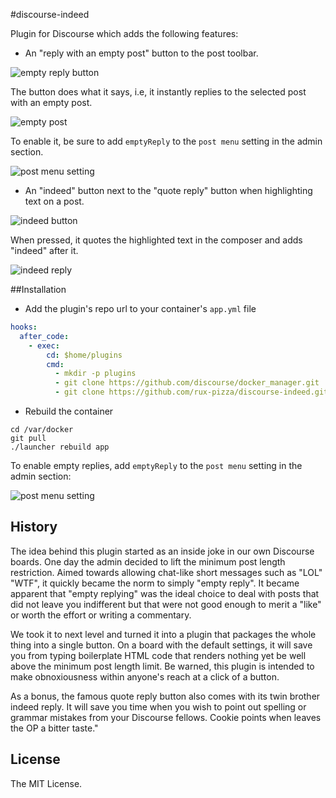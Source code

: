 #discourse-indeed

Plugin for Discourse which adds the following features:

 - An "reply with an empty post" button to the post toolbar.

![empty reply button](https://discourse.rux-pizza.com/uploads/default/2810/ce8022d5166ccafc.png)

The button does what it says, i.e, it instantly replies to the selected post with an empty post.

![empty post](https://discourse.rux-pizza.com/uploads/default/2816/b9350ec96438ea50.png)

To enable it, be sure to add `emptyReply` to the `post menu` setting in the admin section.

![post menu setting](https://discourse.rux-pizza.com/uploads/default/2814/4166d17a1f7dda65.png)

- An "indeed" button next to the "quote reply" button when highlighting text on a post.

![indeed button](https://discourse.rux-pizza.com/uploads/default/2811/0ece16579f8106b2.png)

When pressed, it quotes the highlighted text in the composer and adds "indeed" after it.

![indeed reply](https://discourse.rux-pizza.com/uploads/default/2812/dcea13dce9c6fde0.png)

##Installation

* Add the plugin's repo url to your container's `app.yml` file

```yml
hooks:
  after_code:
    - exec:
        cd: $home/plugins
        cmd:
          - mkdir -p plugins
          - git clone https://github.com/discourse/docker_manager.git
          - git clone https://github.com/rux-pizza/discourse-indeed.git
```

* Rebuild the container

```
cd /var/docker
git pull
./launcher rebuild app
```

To enable empty replies, add `emptyReply` to the `post menu` setting in the admin section:

![post menu setting](https://discourse.rux-pizza.com/uploads/default/2814/4166d17a1f7dda65.png)

## History

The idea behind this plugin started as an inside joke in our own Discourse boards. One day the admin decided to lift the minimum post length restriction. Aimed towards allowing chat-like short messages such as "LOL" "WTF", it quickly became the norm to simply "empty reply". It became apparent that "empty replying" was the ideal choice to deal with posts that did not leave you indifferent but that were not good enough to merit a "like" or worth the effort or writing a commentary.

We took it to next level and turned it into a plugin that packages the whole thing into a single button. On a board with the default settings, it will save you from typing boilerplate HTML code that renders nothing yet be well above the minimum post length limit. Be warned, this plugin is intended to make obnoxiousness within anyone's reach at a click of a button.

As a bonus, the famous quote reply button also comes with its twin brother indeed reply. It will save you time when you wish to point out spelling or grammar mistakes from your Discourse fellows. Cookie points when leaves the OP a bitter taste."

## License

The MIT License.
